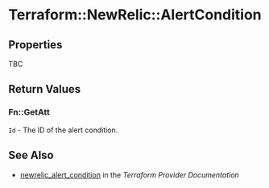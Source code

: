 # Terraform::NewRelic::AlertCondition



## Properties

TBC

## Return Values

### Fn::GetAtt

`Id` - The ID of the alert condition.

## See Also

* [newrelic_alert_condition](https://www.terraform.io/docs/providers/newrelic/r/alert_condition.html) in the _Terraform Provider Documentation_
